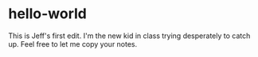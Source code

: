 # hello-world

This is Jeff's first edit. I'm the new kid in class trying desperately to catch up. Feel free to let me copy your notes.
